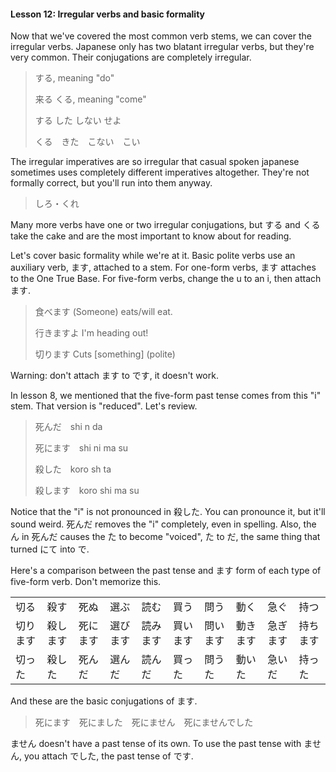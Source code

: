 #### Lesson 12: Irregular verbs and basic formality

Now that we've covered the most common verb stems, we can cover the irregular verbs. Japanese only has two blatant irregular verbs, but they're very common. Their conjugations are completely irregular.

> する, meaning "do"
>
> 来る くる, meaning "come"
>
> する した しない せよ
>
> くる　きた　こない　こい

The irregular imperatives are so irregular that casual spoken japanese sometimes uses completely different imperatives altogether. They're not formally correct, but you'll run into them anyway.

> しろ・くれ

Many more verbs have one or two irregular conjugations, but する and くる take the cake and are the most important to know about for reading.

Let's cover basic formality while we're at it. Basic polite verbs use an auxiliary verb, ます, attached to a stem. For one-form verbs, ます attaches to the One True Base. For five-form verbs, change the u to an i, then attach ます.

> 食べます (Someone) eats/will eat.
>
> 行きますよ I'm heading out!
>
> 切ります Cuts [something] (polite)

Warning: don't attach ます to です, it doesn't work.

In lesson 8, we mentioned that the five-form past tense comes from this "i" stem. That version is "reduced". Let's review.

> 死んだ　shi n da
>
> 死にます　shi ni ma su
>
> 殺した　koro sh ta
>
> 殺します　koro shi ma su

Notice that the "i" is not pronounced in 殺した. You can pronounce it, but it'll sound weird. 死んだ removes the "i" completely, even in spelling. Also, the ん in 死んだ causes the た to become "voiced", た to だ, the same thing that turned にて into で.

Here's a comparison between the past tense and ます form of each type of five-form verb. Don't memorize this.

<table class="fluffy">
<tr><td>切る</td><td>殺す</td><td>死ぬ</td><td>選ぶ</td><td>読む</td><td>買う</td><td>問う</td><td>動く</td><td>急ぐ</td><td>持つ</td></tr>
<tr><td>切ります</td><td>殺します</td><td>死にます</td><td>選びます</td><td>読みます</td><td>買います</td><td>問います</td><td>動きます</td><td>急ぎます</td><td>持ちます</td></tr>
<tr><td>切った</td><td>殺した</td><td>死んだ</td><td>選んだ</td><td>読んだ</td><td>買った</td><td>問うた</td><td>動いた</td><td>急いだ</td><td>持った</td></tr>
</table>

And these are the basic conjugations of ます.

> 死にます　死にました　死にません　死にませんでした

ません doesn't have a past tense of its own. To use the past tense with ません, you attach でした, the past tense of です.
